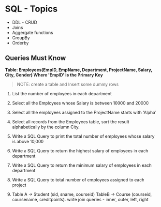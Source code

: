 # SQL - Topics

- DDL - CRUD 
- Joins
- Aggergate functions
- GroupBy
- Orderby

## Queries Must Know

**Table: Employees(EmpID, EmpName, Department, ProjectName, Salary, City, Gender)   Where 'EmpID'  is the Primary Key**


> NOTE: create a table and Insert some dummy rows

1. List the number of employees in each department

2. Select all the Employees whose Salary is between 10000 and 20000

3. Select all the employees assigned to the ProjectName starts with 'Alpha'

4. Select all records from the Employees table, sort the result alphabetically by the column City.

5. Write a SQL Query to print the total number of employees whose salary is above 10,000

6. Write a SQL Query to return the highest salary of employees in each department

7. Write a SQL Query to return the minimum salary of employees in each department

8. Write a SQL Query to total number of employees assigned to each project

9. Table A -> Student (sid, sname, courseid)  TableB -> Course (courseid, coursename, creditpoints). write join queries - inner, outer, left, right
